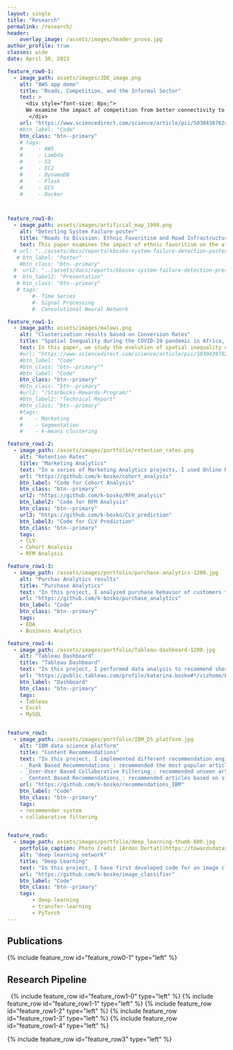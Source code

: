 ```yaml
---
layout: single
title: "Research"
permalink: /research/
header:
    overlay_image: /assets/images/header_prova.jpg
author_profile: true
classes: wide
date: April 30, 2023

feature_row0-1:
  - image_path: assets/images/JDE_image.png
    alt: "AWS app demo"
    title: "Roads, Competition, and the Informal Sector"
    text: >
      <div style="font-size: 8px;"> 
      We examine the impact of competition from better connectivity to domestic markets on formal and informal firms. Combining geolocalized information on road improvements under a large infrastructure investment programme with data on manufacturing firms in Ethiopia between 2001 and 2013, we show that an increase in competition is associated with higher labour productivity, capital-intensity, investment in physical capital and wages in the formal sector. On the contrary, there is no associated increase in labour productivity or wages in the informal sector. In fact, increased competition results in lower capital-intensity and investment, a shift in composition towards workers without primary education and a lower likelihood of operating in the informal sector. We thus highlight that the benefits of infrastructure improvement programmes may not accrue uniformly in the economy.
       </div>
    url: "https://www.sciencedirect.com/science/article/pii/S0304387824000889"
    #btn_label: "Code"
    btn_class: "btn--primary"
    # tags:
    #     - AWS
    #     - Lambda
    #     - S3
    #     - EC2
    #     - DynamoDB
    #     - Flask
    #     - ECS
    #     - Docker



feature_row1-0:
  - image_path: assets/images/artificial_map_1998.png
    alt: "Detecting System Failure poster"
    title: "Roads to Division: Ethnic Favoritism and Road Infrastructure in Ethiopia"
    text: This paper examines the impact of ethnic favoritism on the allocation of transportation infrastructure in Ethiopia. Analyzing road investments and ethnic composition in 5 Km² grid cells, the study finds that areas predominantly inhabited by the ruling ethnic elite receive 6.8% more road investments and see a 7.5% improvement in pavement quality. Investigating the staggered implementation of the Road Sector Development Program from 1997 to 2016, I explore how road construction influences local economic activity. Nighttime light intensity, indicating higher economic activity, increases by two thirds of a standard deviation in cells benefiting from new roads, with earlier investments yielding higher effects. Notably, economic benefits are more pronounced in areas where the population shares the ethnicity of the ruling elite.
  # url: "../assets/docs/reports/kbosko-system-failure-detection-poster.pdf"
   # btn_label: "Poster"
    #btn_class: "btn--primary"
  #  url2: "../assets/docs/reports/kbosko-system-failure-detection-presentation.pdf"
  #  btn_label2: "Presentation"
   # btn_class: "btn--primary"
   # tags:
        #- Time Series
        #- Signal Processing
        #- Convolutional Neural Network

feature_row1-1:
  - image_path: assets/images/malawi.png
    alt: "Clusterisation results based on Conversion Rates"
    title: "Spatial Inequality during the COVID-19 pandemic in Africa, using Night-time lights data"
    text: In this paper, we study the evolution of spatial inequality during the recent COVID-19 pandemic in  Africa and assess if there is any association between the outbreak of the health crisis, the strictness of policy restrictions and the changes observed in spatial inequality. Using remotely sensed night time lights data, we find that spatial inequality decreased after the COVID-19 outbreak. Yet, there are huge differences within and between countries. Spatial inequality decreased in Southern and Northern African countries while it increased in Central African countries}. Spatial inequality mainly decreased in countries implementing more stringent measures but also in those areas that were richer before the outbreak of the COVID-19 pandemic.
    #url: "https://www.sciencedirect.com/science/article/pii/S0304387824000889"
    #btn_label: "Code"
    #btn_class: "btn--primary""
    #btn_label: "Code"
    btn_class: "btn--primary"
    #btn_class: "btn--primary"
    #url2: "/Starbucks-Rewards-Program/"
    #btn_label2: "Technical Report"
    #btn_class: "btn--primary"
    #tags:
    #    - Marketing
    #    - Segmentation
    #    - k-means clustering

feature_row1-2:
  - image_path: /assets/images/portfolio/retention_rates.png
    alt: "Retention Rates"
    title: "Marketing Analytics"
    text: "In a series of Marketing Analytics projects, I used Online Retail II dataset to create cohorts based on monthly data, calculated retention rates and visualized them via a heatmap. Then I created RFM (Recency, Frequency, Monetary) segments, calculated RFM Score for each customer and segmented into 3 custom segments 'Top', 'Middle' and 'Low' based on the total RFM Score. Finally, I calculated the revenue-based CLV (Customer Lifetime Value) for each customer."
    url: "https://github.com/k-bosko/cohort_analysis"
    btn_label: "Code for Cohort Analysis"
    btn_class: "btn--primary"
    url2: "https://github.com/k-bosko/RFM_analysis"
    btn_label2: "Code for RFM Analysis"
    btn_class: "btn--primary"
    url3: "https://github.com/k-bosko/CLV_prediction"
    btn_label3: "Code for CLV Prediction"
    btn_class: "btn--primary"
    tags:
    - CLV
    - Cohort Analysis
    - RFM Analysis

feature_row1-3:
  - image_path: /assets/images/portfolio/purchase-analytics-1200.jpg
    alt: "Purchas Analytics results"
    title: "Purchase Analytics"
    text: "In this project, I analyzed purchase behavior of customers that bought 5 different brands of chocolate bars in a physical FMCG store during 2 years. In total, they made 58,693 transactions, captured through the loyalty cards they used at checkout. Based on the results of customer segmentation, I explored the segments sizes and answered the following business questions: 1. How often do people from different segments visit the store? 2. What brand do customer segments prefer on average? 3. How much revenue each customer segment brings?"
    url: "https://github.com/k-bosko/purchase_analytics"
    btn_label: "Code"
    btn_class: "btn--primary"
    tags:
    - EDA
    - Business Analytics

feature_row1-4:
  - image_path: /assets/images/portfolio/Tableau-dashboard-1200.jpg
    alt: "Tableau Dashboard"
    title: "Tableau Dashboard"
    text: "In this project, I performed data analysis to recommend short-term renting strategy for Watershed, a residential rental properties firm. To do this, I extracted relevant data from a real estate MySQL database, analyzed data in Excel to identify the best opportunities to increase revenue and maximize profits and created a Tableau dashboard to show the results of a sensitivity analysis."
    url: "https://public.tableau.com/profile/katerina.bosko#!/vizhome/Bosko_dashboardforWatershedproperties/FinalDashboard"
    btn_label: "Dashboard"
    btn_class: "btn--primary"
    tags:
    - Tableau
    - Excel
    - MySQL


feature_row3:
  - image_path: /assets/images/portfolio/IBM_DS_platform.jpg
    alt: "IBM data science platform"
    title: "Content Recommendations"
    text: "In this project, I implemented different recommendation engines for users of the IBM Watson Studio platform. <br>
    - _Rank Based Recommendations_: recommended the most popular articles based on the highest user interactions <br>
    - _User-User Based Collaborative Filtering_: recommended unseen articles that were viewed by most similar users <br>
    - _Content Based Recommendations_: recommended articles based on similarity of content <br>"
    url: "https://github.com/k-bosko/recommendations_IBM"
    btn_label: "Code"
    btn_class: "btn--primary"
    tags:
    - recommender system
    - collaborative filtering


feature_row5:
  - image_path: assets/images/portfolio/deep_learning-thumb-800.jpg
    portfolio_caption: Photo Credit [Ardon Dertat](https://towardsdatascience.com/applied-deep-learning-part-1-artificial-neural-networks-d7834f67a4f6)
    alt: "deep learning network"
    title: "Deep Learning"
    text: "In this project, I have first developed code for an image classifier built with PyTorch in Jupyter Notebook, then converted it into a command line application. The application allows you to choose one of the pretrained architectures, specify different hyperparameters (learning rate, hidden layers, epochs) and use either GPU or CPU for training. I also implemented saving the checkpoints so that you can continue training if stopped. Image Classifier predicts 102 flower categories. "
    url: "https://github.com/k-bosko/image_classifier"
    btn_label: "Code"
    btn_class: "btn--primary"
    tags:
        - deep-learning
        - transfer-learning
        - PyTorch
---
```


## Publications

{% include feature_row id="feature_row0-1" type="left" %}
<a name="Gifify AWS app"></a>

## Research Pipeline

&nbsp;
<a name="Signal-Processing">
{% include feature_row id="feature_row1-0" type="left" %}
{% include feature_row id="feature_row1-1" type="left" %}
<a name="Marketing-Analytics"></a>
{% include feature_row id="feature_row1-2" type="left" %}
<a name="Purchase-Analytics"></a>
{% include feature_row id="feature_row1-3" type="left" %}
<a name="Tableau-Dashboard"></a>
{% include feature_row id="feature_row1-4" type="left" %}
<!-- <a name="Digital-Marketing"></a>
{% include feature_row id="feature_row4" type="left" %} -->
<a name="Recommender-System"></a>
{% include feature_row id="feature_row3" type="left" %}



